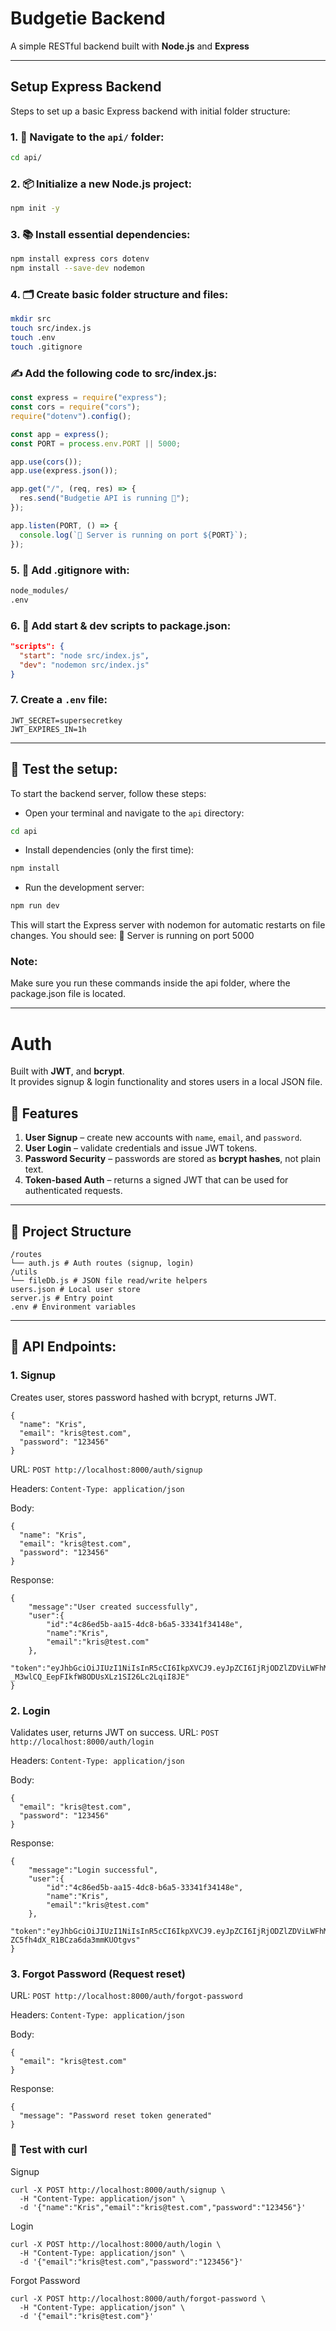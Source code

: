 # Budgetie Backend

A simple RESTful backend built with **Node.js** and **Express**  

---

## Setup Express Backend

Steps to set up a basic Express backend with initial folder structure:

### 1. 📂 Navigate to the `api/` folder:
```bash
cd api/
```

### 2. 📦 Initialize a new Node.js project:
```bash
npm init -y
```

### 3. 📚 Install essential dependencies:
```bash
npm install express cors dotenv
npm install --save-dev nodemon
```

### 4. 🗂 Create basic folder structure and files:
```bash
mkdir src
touch src/index.js
touch .env
touch .gitignore
```

### ✍️ Add the following code to src/index.js:
```js
const express = require("express");
const cors = require("cors");
require("dotenv").config();

const app = express();
const PORT = process.env.PORT || 5000;

app.use(cors());
app.use(express.json());

app.get("/", (req, res) => {
  res.send("Budgetie API is running 🎉");
});

app.listen(PORT, () => {
  console.log(`🚀 Server is running on port ${PORT}`);
});
```

### 5. 📝 Add .gitignore with:
```bash
node_modules/
.env
```

### 6. 🔄 Add start & dev scripts to package.json:
```json
"scripts": {
  "start": "node src/index.js",
  "dev": "nodemon src/index.js"
}
```


### 7. Create a `.env` file:
```
JWT_SECRET=supersecretkey
JWT_EXPIRES_IN=1h
```

---

## 🧪 Test the setup:
To start the backend server, follow these steps:

- Open your terminal and navigate to the `api` directory:

```bash
cd api
```
   
- Install dependencies (only the first time):

```bash
npm install
```

- Run the development server:

```bash
npm run dev
```

This will start the Express server with nodemon for automatic restarts on file changes.
You should see:
🚀 Server is running on port 5000

### Note:
Make sure you run these commands inside the api folder, where the package.json file is located.

---

# Auth
Built with **JWT**, and **bcrypt**.  
It provides signup & login functionality and stores users in a local JSON file.


## 🚀 Features
1. **User Signup** – create new accounts with `name`, `email`, and `password`.
2. **User Login** – validate credentials and issue JWT tokens.
3. **Password Security** – passwords are stored as **bcrypt hashes**, not plain text.
4. **Token-based Auth** – returns a signed JWT that can be used for authenticated requests.

---

## 📂 Project Structure
```
/routes
└── auth.js # Auth routes (signup, login)
/utils
└── fileDb.js # JSON file read/write helpers
users.json # Local user store
server.js # Entry point
.env # Environment variables
```

---

## 🔑 API Endpoints:
### 1. Signup
Creates user, stores password hashed with bcrypt, returns JWT.
```
{
  "name": "Kris",
  "email": "kris@test.com",
  "password": "123456"
}
```
URL:
`POST http://localhost:8000/auth/signup`

Headers:
`Content-Type: application/json`

Body:
```
{
  "name": "Kris",
  "email": "kris@test.com",
  "password": "123456"
}

```

Response:
```
{ 
    "message":"User created successfully",
    "user":{
        "id":"4c86ed5b-aa15-4dc8-b6a5-33341f34148e",
        "name":"Kris",
        "email":"kris@test.com"
    },
    "token":"eyJhbGciOiJIUzI1NiIsInR5cCI6IkpXVCJ9.eyJpZCI6IjRjODZlZDViLWFhMTUtNGRjOC1iNmE1LTMzMzQxZjM0MTQ4ZSIsImVtYWlsIjoia3Jpc0B0ZXN0LmNvbSIsIm5hbWUiOiJLcmlzIiwiaWF0IjoxNzU1OTQ3Mjk2LCJleHAiOjE3NTU5NTA4OTZ9.vMp-_M3wlCQ_EepFIkfW8ODUsXLz1SI26Lc2LqiI8JE"
}
```

### 2. Login
Validates user, returns JWT on success.
URL:
`POST http://localhost:8000/auth/login`

Headers:
`Content-Type: application/json`

Body:
```
{
  "email": "kris@test.com",
  "password": "123456"
}

```

Response:
```
{ 
    "message":"Login successful",
    "user":{
        "id":"4c86ed5b-aa15-4dc8-b6a5-33341f34148e",
        "name":"Kris",
        "email":"kris@test.com"
    },
    "token":"eyJhbGciOiJIUzI1NiIsInR5cCI6IkpXVCJ9.eyJpZCI6IjRjODZlZDViLWFhMTUtNGRjOC1iNmE1LTMzMzQxZjM0MTQ4ZSIsImVtYWlsIjoia3Jpc0B0ZXN0LmNvbSIsIm5hbWUiOiJLcmlzIiwiaWF0IjoxNzU1OTQ3MzE2LCJleHAiOjE3NTU5NTA5MTZ9.7Z7OPQkgLvqDYo-ZC5fh4dX_R1BCza6da3mmKUOtgvs"
}
```


### 3. Forgot Password (Request reset)
URL:
`POST http://localhost:8000/auth/forgot-password`

Headers:
`Content-Type: application/json`

Body:
```
{
  "email": "kris@test.com"
}
```

Response:
```
{
  "message": "Password reset token generated"
}
```

### 🧪 Test with curl
Signup
```
curl -X POST http://localhost:8000/auth/signup \
  -H "Content-Type: application/json" \
  -d '{"name":"Kris","email":"kris@test.com","password":"123456"}'
```

Login
```
curl -X POST http://localhost:8000/auth/login \
  -H "Content-Type: application/json" \
  -d '{"email":"kris@test.com","password":"123456"}'
```

Forgot Password
```
curl -X POST http://localhost:8000/auth/forgot-password \
  -H "Content-Type: application/json" \
  -d '{"email":"kris@test.com"}'
```
